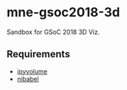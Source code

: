 # mne-gsoc2018-3d
Sandbox for GSoC 2018 3D Viz.

## Requirements

- [ipyvolume](https://github.com/maartenbreddels/ipyvolume)
- [nibabel](https://github.com/nipy/nibabel/)
